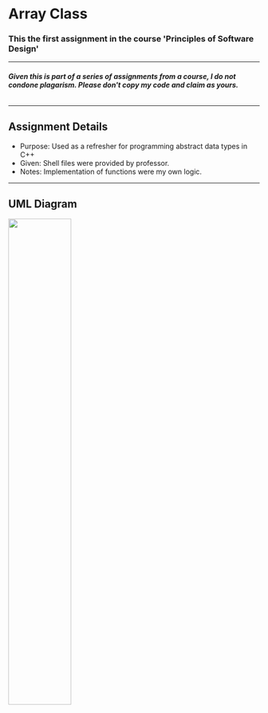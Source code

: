 # **Array Class**
### This the first assignment in the course 'Principles of Software Design'
-----
###### **Given this is part of a series of assignments from a course, I do not condone plagarism. Please don't copy my code and claim as yours.**
-----
## **Assignment Details**
- Purpose: Used as a refresher for programming abstract data types in C++
- Given: Shell files were provided by professor.
- Notes: Implementation of functions were my own logic. 
-----

## **UML Diagram**
<img src="https://github.com/Andi-Cast/Array_Class/blob/main/ArrayClassUML.png" height="auto" width="50%" >
